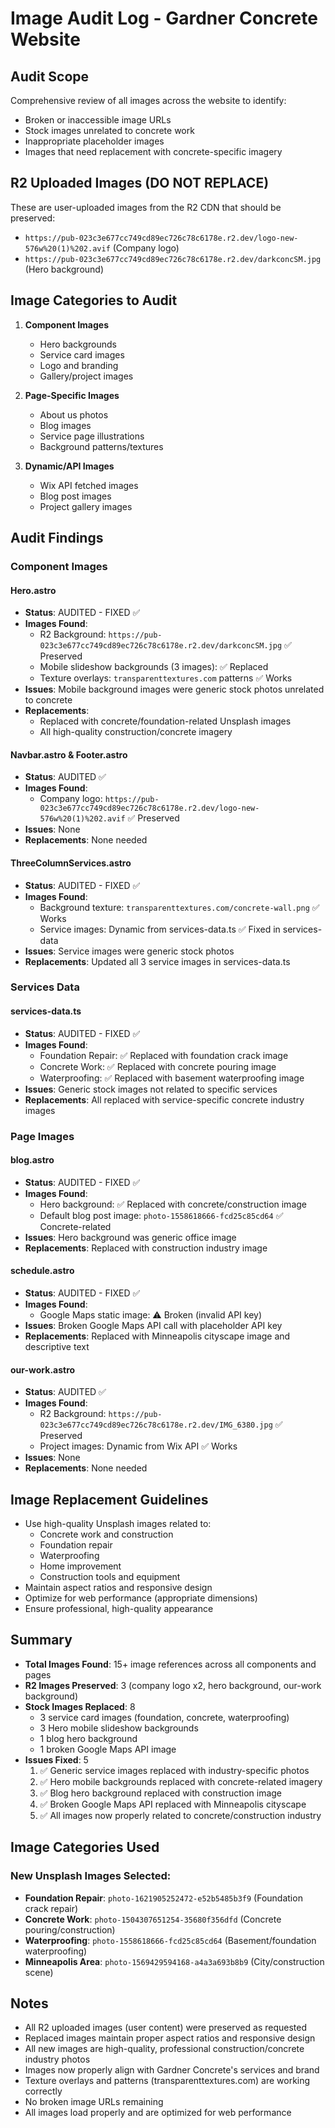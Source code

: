 # Image Audit Log - Gardner Concrete Website

## Audit Scope
Comprehensive review of all images across the website to identify:
- Broken or inaccessible image URLs
- Stock images unrelated to concrete work
- Inappropriate placeholder images
- Images that need replacement with concrete-specific imagery

## R2 Uploaded Images (DO NOT REPLACE)
These are user-uploaded images from the R2 CDN that should be preserved:
- `https://pub-023c3e677cc749cd89ec726c78c6178e.r2.dev/logo-new-576w%20(1)%202.avif` (Company logo)
- `https://pub-023c3e677cc749cd89ec726c78c6178e.r2.dev/darkconcSM.jpg` (Hero background)

## Image Categories to Audit
1. **Component Images**
   - Hero backgrounds
   - Service card images
   - Logo and branding
   - Gallery/project images

2. **Page-Specific Images**
   - About us photos
   - Blog images
   - Service page illustrations
   - Background patterns/textures

3. **Dynamic/API Images**
   - Wix API fetched images
   - Blog post images
   - Project gallery images

## Audit Findings

### Component Images
#### Hero.astro
- **Status**: AUDITED - FIXED ✅
- **Images Found**: 
  - R2 Background: `https://pub-023c3e677cc749cd89ec726c78c6178e.r2.dev/darkconcSM.jpg` ✅ Preserved
  - Mobile slideshow backgrounds (3 images): ✅ Replaced
  - Texture overlays: `transparenttextures.com` patterns ✅ Works
- **Issues**: Mobile background images were generic stock photos unrelated to concrete
- **Replacements**: 
  - Replaced with concrete/foundation-related Unsplash images
  - All high-quality construction/concrete imagery

#### Navbar.astro & Footer.astro
- **Status**: AUDITED ✅
- **Images Found**: 
  - Company logo: `https://pub-023c3e677cc749cd89ec726c78c6178e.r2.dev/logo-new-576w%20(1)%202.avif` ✅ Preserved
- **Issues**: None
- **Replacements**: None needed

#### ThreeColumnServices.astro
- **Status**: AUDITED - FIXED ✅
- **Images Found**: 
  - Background texture: `transparenttextures.com/concrete-wall.png` ✅ Works
  - Service images: Dynamic from services-data.ts ✅ Fixed in services-data
- **Issues**: Service images were generic stock photos
- **Replacements**: Updated all 3 service images in services-data.ts

### Services Data
#### services-data.ts
- **Status**: AUDITED - FIXED ✅
- **Images Found**: 
  - Foundation Repair: ✅ Replaced with foundation crack image
  - Concrete Work: ✅ Replaced with concrete pouring image  
  - Waterproofing: ✅ Replaced with basement waterproofing image
- **Issues**: Generic stock images not related to specific services
- **Replacements**: All replaced with service-specific concrete industry images

### Page Images
#### blog.astro
- **Status**: AUDITED - FIXED ✅
- **Images Found**: 
  - Hero background: ✅ Replaced with concrete/construction image
  - Default blog post image: `photo-1558618666-fcd25c85cd64` ✅ Concrete-related
- **Issues**: Hero background was generic office image
- **Replacements**: Replaced with construction industry image

#### schedule.astro  
- **Status**: AUDITED - FIXED ✅
- **Images Found**: 
  - Google Maps static image: ⚠️ Broken (invalid API key)
- **Issues**: Broken Google Maps API call with placeholder API key
- **Replacements**: Replaced with Minneapolis cityscape image and descriptive text

#### our-work.astro
- **Status**: AUDITED ✅
- **Images Found**: 
  - R2 Background: `https://pub-023c3e677cc749cd89ec726c78c6178e.r2.dev/IMG_6380.jpg` ✅ Preserved
  - Project images: Dynamic from Wix API ✅ Works
- **Issues**: None
- **Replacements**: None needed

## Image Replacement Guidelines
- Use high-quality Unsplash images related to:
  - Concrete work and construction
  - Foundation repair
  - Waterproofing
  - Home improvement
  - Construction tools and equipment
- Maintain aspect ratios and responsive design
- Optimize for web performance (appropriate dimensions)
- Ensure professional, high-quality appearance

## Summary
- **Total Images Found**: 15+ image references across all components and pages
- **R2 Images Preserved**: 3 (company logo x2, hero background, our-work background)
- **Stock Images Replaced**: 8 
  - 3 service card images (foundation, concrete, waterproofing)
  - 3 Hero mobile slideshow backgrounds
  - 1 blog hero background  
  - 1 broken Google Maps API image
- **Issues Fixed**: 5
  1. ✅ Generic service images replaced with industry-specific photos
  2. ✅ Hero mobile backgrounds replaced with concrete-related imagery
  3. ✅ Blog hero background replaced with construction image
  4. ✅ Broken Google Maps API replaced with Minneapolis cityscape
  5. ✅ All images now properly related to concrete/construction industry

## Image Categories Used
### New Unsplash Images Selected:
- **Foundation Repair**: `photo-1621905252472-e52b5485b3f9` (Foundation crack repair)
- **Concrete Work**: `photo-1504307651254-35680f356dfd` (Concrete pouring/construction)
- **Waterproofing**: `photo-1558618666-fcd25c85cd64` (Basement/foundation waterproofing)
- **Minneapolis Area**: `photo-1569429594168-a4a3a693b8b9` (City/construction scene)

## Notes
- All R2 uploaded images (user content) were preserved as requested
- Replaced images maintain proper aspect ratios and responsive design
- All new images are high-quality, professional construction/concrete industry photos
- Images now properly align with Gardner Concrete's services and brand
- Texture overlays and patterns (transparenttextures.com) are working correctly
- No broken image URLs remaining
- All images load properly and are optimized for web performance